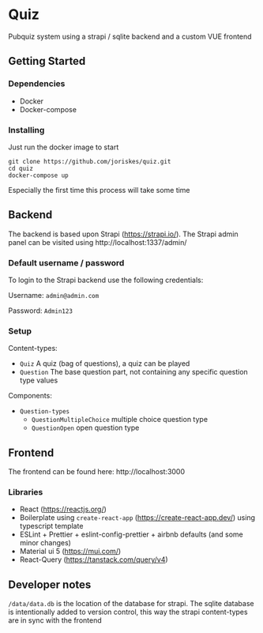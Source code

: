 # Quiz

Pubquiz system using a strapi / sqlite backend and a custom VUE frontend  

## Getting Started

### Dependencies

* Docker
* Docker-compose

### Installing
Just run the docker image to start
```
git clone https://github.com/joriskes/quiz.git
cd quiz
docker-compose up
```
Especially the first time this process will take some time

## Backend
The backend is based upon Strapi (https://strapi.io/). 
The Strapi admin panel can be visited using http://localhost:1337/admin/

### Default username / password
To login to the Strapi backend use the following credentials:

Username: `admin@admin.com`

Password: `Admin123`

### Setup
Content-types:
- `Quiz` A quiz (bag of questions), a quiz can be played
- `Question` The base question part, not containing any specific question type values

Components:
- `Question-types` 
  - `QuestionMultipleChoice` multiple choice question type
  - `QuestionOpen` open question type

## Frontend
The frontend can be found here: http://localhost:3000

### Libraries
- React (https://reactjs.org/)
- Boilerplate using `create-react-app` (https://create-react-app.dev/) using typescript template
- ESLint + Prettier + eslint-config-prettier + airbnb defaults (and some minor changes)
- Material ui 5 (https://mui.com/)
- React-Query (https://tanstack.com/query/v4)

## Developer notes
`/data/data.db` is the location of the database for strapi. The sqlite database is intentionally added to version control,
this way the strapi content-types are in sync with the frontend 
